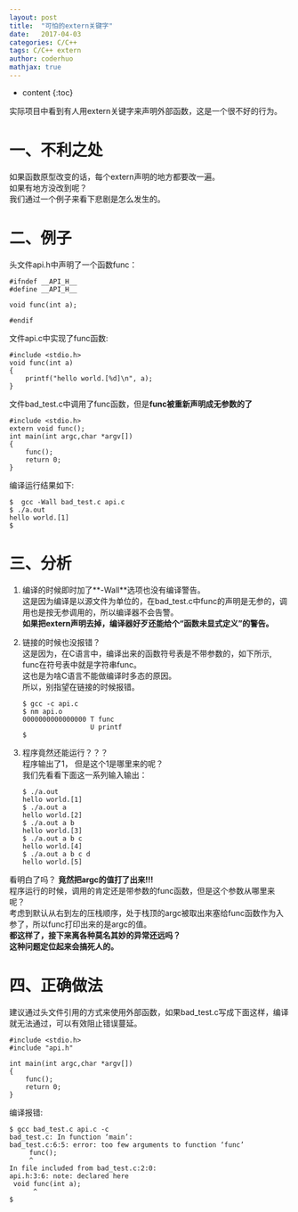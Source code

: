 ```yaml
---
layout: post  
title:  "可怕的extern关键字"  
date:   2017-04-03  
categories: C/C++  
tags: C/C++ extern  
author: coderhuo  
mathjax: true  
---
```


* content
{:toc}

实际项目中看到有人用extern关键字来声明外部函数，这是一个很不好的行为。







# 一、不利之处 #

如果函数原型改变的话，每个extern声明的地方都要改一遍。  
如果有地方没改到呢？  
我们通过一个例子来看下悲剧是怎么发生的。 

# 二、例子 #

头文件api.h中声明了一个函数func：

```
#ifndef __API_H__
#define __API_H__

void func(int a);

#endif

```

文件api.c中实现了func函数:

```
#include <stdio.h>
void func(int a)
{
    printf("hello world.[%d]\n", a);
}
```
文件bad_test.c中调用了func函数，但是**func被重新声明成无参数的了**
```
#include <stdio.h>
extern void func();
int main(int argc,char *argv[])
{
    func();
    return 0;
}
```

编译运行结果如下:

```
$  gcc -Wall bad_test.c api.c
$ ./a.out 
hello world.[1]
$ 
```


# 三、分析 #

1. 编译的时候即时加了**-Wall**选项也没有编译警告。  
   这是因为编译是以源文件为单位的，在bad_test.c中func的声明是无参的，调用也是按无参调用的，所以编译器不会告警。  
   **如果把extern声明去掉，编译器好歹还能给个“函数未显式定义”的警告。**
2. 链接的时候也没报错？  
  这是因为，在C语言中，编译出来的函数符号表是不带参数的，如下所示, func在符号表中就是字符串func。  
  这也是为啥C语言不能做编译时多态的原因。  
  所以，别指望在链接的时候报错。

	```
	$ gcc -c api.c 
	$ nm api.o 
	0000000000000000 T func
	                 U printf
	$ 
	```
3. 程序竟然还能运行？？？  
  程序输出了1， 但是这个1是哪里来的呢？  
  我们先看看下面这一系列输入输出：  
	```
	$ ./a.out 
	hello world.[1]
	$ ./a.out a 
	hello world.[2]
	$ ./a.out a b
	hello world.[3] 
	$ ./a.out a b c
	hello world.[4]
	$ ./a.out a b c d
	hello world.[5]
	```
  看明白了吗？ **竟然把argc的值打了出来!!!**  
  程序运行的时候，调用的肯定还是带参数的func函数，但是这个参数从哪里来呢？  
  考虑到默认从右到左的压栈顺序，处于栈顶的argc被取出来塞给func函数作为入参了，所以func打印出来的是argc的值。  
  **都这样了，接下来离各种莫名其妙的异常还远吗？  
  这种问题定位起来会搞死人的。**

# 四、正确做法 #

  建议通过头文件引用的方式来使用外部函数，如果bad_test.c写成下面这样，编译就无法通过，可以有效阻止错误蔓延。 
```
#include <stdio.h>
#include "api.h"

int main(int argc,char *argv[])
{
    func();
    return 0;
}
```

  编译报错:  
```
$ gcc bad_test.c api.c -c
bad_test.c: In function ‘main’:
bad_test.c:6:5: error: too few arguments to function ‘func’
     func();
     ^
In file included from bad_test.c:2:0:
api.h:3:6: note: declared here
 void func(int a);
      ^
$ 
```
